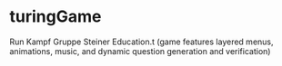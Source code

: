 # turingGame
Run Kampf Gruppe Steiner Education.t
(game features layered menus, animations, music, and dynamic question generation and verification)
